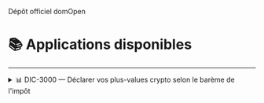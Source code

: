 Dépôt officiel domOpen

# 📚 Applications disponibles

---

<details closed>

<summary>📊 DIC-3000 — Déclarer vos plus-values crypto selon le barème de l'impôt</summary>

---

Tests et retour uniquement avec :
   
   1. Formulaires et codes :
      - Formulaire 2086 3N
   
   2. CSV de plateformes :
      - Bitpanda

---

**DIC-3000** est une interface locale pour :

- 📥 Charger un fichier CSV issu d'une plateforme d'échange cryptos
- 🔁 Appliquer la méthode **FIFO** pour les ventes de crypto
- 🧾 Générer automatiquement les lignes fiscales requises à la déclaration
- 📊 Simuler votre impôt via un **barème progressif modifiable**
- 📤 Exporter les résultats au format **CSV français**
- Prochainement : 
   - flat taxe, IFI, frais réels, etc... (optimisation **"Déductions et niches fiscales"**)
   - version web accessible à toutes et à tous

---

<details closed>
<summary>Installation sous Windows 10-11</summary>

#### 🧰 1. Installation de Python 3.10+

- Appuyez sur **Win + X** et choisissez **Terminal (administrateur)**.
- Tapez cette commande pour télécharger et installer Python :
   ```powershell
   Start-Process "https://www.python.org/ftp/python/3.12.2/python-3.12.2-amd64.exe"
   ```

Pendant l'installation, cochez ✅ **"Add Python to PATH"**

---

#### 📁 2. Accéder au dossier de l'application

- Cliquez avec le **bouton droit** sur le dossier contenant `declarateur-d-impot-3000.py`  
- Choisissez **"Copier comme chemin d’accès"**
- Ouvrez une nouvelle fenêtre **Terminal (administrateur)** avec le raccourci **Win + X**, tapez **cd suivi d'un espace** et collez votre chemin :

```bash
cd "C:\Users\votre_nom\Chemin\vers\le\dossier"
```

---

#### 📦 3. Installer les dépendances

- Dans la même fenêtre copier puis coller la commande suivante : 

```bash
pip install streamlit pandas
```

---

#### ▶️ 4. Lancer l’application

- Et toujours dans la même fenêtre copier puis coller la commande suivante :

```bash
streamlit run declarateur-d-impot-3000.py
```

Cela ouvre automatiquement une page dans votre navigateur à l’adresse `http://localhost:8501`.

---

</details>

---

## 📜 Licence

Projets open source — librement modifiable, redistribuable et utilisable.

---

</details>
